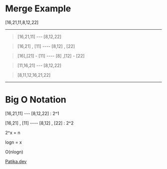
# Merge Example 

[16,21,11,8,12,22] 

---

> [16,21,11] --- [8,12,22]

> [16,21] , [11]  ---- [8,12] , [22]

> [16],[21] - [11] ---- [8] ,[12] - [22]

> [11,16,21] --- [8,12,22]

> [8,11,12,16,21,22]

---

# Big O Notation

[16,21,11] --- [8,12,22] : 2^1

[16,21] , [11]  ---- [8,12] , [22] : 2^2

2^x = n

logn = x

O(nlogn)


[Patika.dev](https://www.patika.dev/tr)
